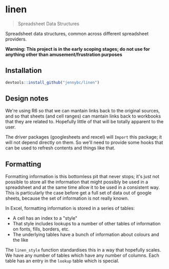 # linen

> Spreadsheet Data Structures

Spreadsheet data structures, common across different spreadsheet providers.

**Warning: This project is in the early scoping stages; do not use for anything other than amusement/frustration purposes**

## Installation

```r
devtools::install_github("jennybc/linen")
```

## Design notes

We're using R6 so that we can mantain links back to the original sources, and so that sheets (and cell ranges) can mantain links back to workbooks that they are related to.  Hopefully little of that will be totally apparent to the user.

The driver packages (googlesheets and rexcel) will `Import` this package; it will not depend directly on them.  So we'll need to provide some hooks that can be used to refresh contents and things like that.

## Formatting

Formatting information is this bottomless pit that never stops; it's just not possible to store all the information that might possibly be used in a spreadsheet and at the same time allow it to be used in a consistent way.  This is particularly the case before get a full set of data out of google sheets, because the set of information is not really known.

In Excel, formatting information is stored in a series of tables:

* A cell has an index to a "style"
* That style includes lookups to a number of other tables of information on fonts, fills, borders, etc.
* The underlying tables have a bunch of information about colours and the like

The `linen_style` function standardises this in a way that hopefully scales.  We have any number of tables which have any number of columns.  Each table has an entry in the `lookup` table which is special.
